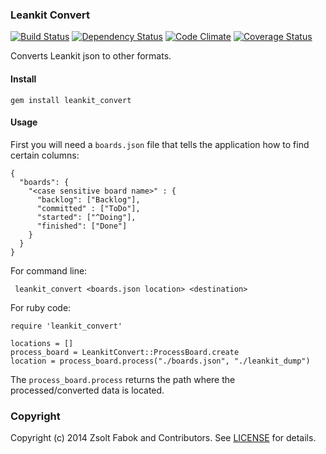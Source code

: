 ### Leankit Convert
[![Build Status](https://travis-ci.org/ZsoltFabok/leankit_convert.png)](https://travis-ci.org/ZsoltFabok/leankit_convert)
[![Dependency Status](https://gemnasium.com/ZsoltFabok/leankit_convert.png)](https://gemnasium.com/ZsoltFabok/leankit_convert)
[![Code Climate](https://codeclimate.com/github/ZsoltFabok/leankit_convert.png)](https://codeclimate.com/github/ZsoltFabok/leankit_convert)
[![Coverage Status](https://coveralls.io/repos/ZsoltFabok/leankit_convert/badge.png?branch=master)](https://coveralls.io/r/ZsoltFabok/leankit_convert?branch=master)

Converts Leankit json to other formats.

#### Install
    gem install leankit_convert

#### Usage

First you will need a `boards.json` file that tells the application how to find certain columns:

    {
      "boards": {
        "<case sensitive board name>" : { 
          "backlog": ["Backlog"],
          "committed" : ["ToDo"],
          "started": ["^Doing"],
          "finished": ["Done"]
        }
      }
    }

For command line:

     leankit_convert <boards.json location> <destination>

For ruby code:

    require 'leankit_convert'

    locations = []
    process_board = LeankitConvert::ProcessBoard.create
    location = process_board.process("./boards.json", "./leankit_dump")

The `process_board.process` returns the path where the processed/converted data is located.

### Copyright

Copyright (c) 2014 Zsolt Fabok and Contributors. See [LICENSE](LICENSE.md) for details.
